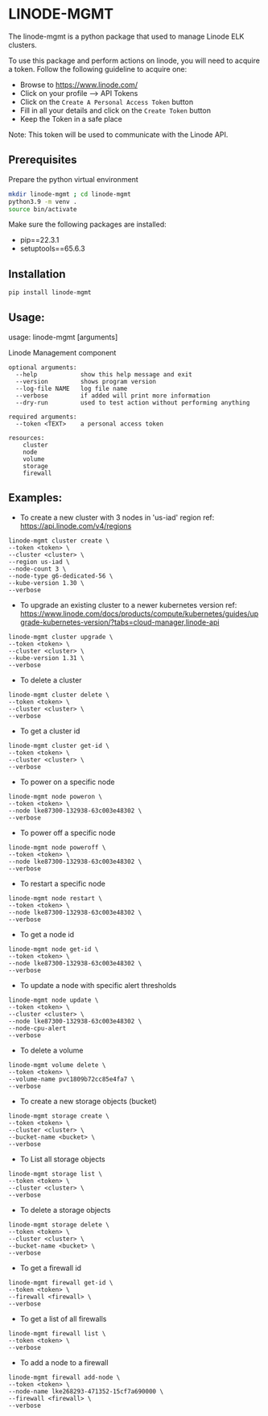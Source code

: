 # LINODE-MGMT
The linode-mgmt is a python package that used to manage Linode ELK clusters.

To use this package and perform actions on linode, you will need to acquire a token.
Follow the following guideline to acquire one:
* Browse to https://www.linode.com/
* Click on your profile --> API Tokens
* Click on the `Create A Personal Access Token` button
* Fill in all your details and click on the `Create Token` button
* Keep the Token in a safe place

Note: This token will be used to communicate with the Linode API.

## Prerequisites

Prepare the python virtual environment

```bash
mkdir linode-mgmt ; cd linode-mgmt
python3.9 -m venv .
source bin/activate
```

Make sure the following packages are installed:
- pip==22.3.1
- setuptools==65.6.3

## Installation

```bash
pip install linode-mgmt
```

## Usage:
usage: linode-mgmt <resource> <action> [arguments]

Linode Management component

```
optional arguments:
  --help            show this help message and exit
  --version         shows program version
  --log-file NAME   log file name
  --verbose         if added will print more information
  --dry-run         used to test action without performing anything

required arguments:
  --token <TEXT>    a personal access token

resources:
    cluster
    node
    volume
    storage
    firewall
```

## Examples:

- To create a new cluster with 3 nodes in 'us-iad' region
ref: https://api.linode.com/v4/regions
```
linode-mgmt cluster create \
--token <token> \
--cluster <cluster> \
--region us-iad \
--node-count 3 \
--node-type g6-dedicated-56 \
--kube-version 1.30 \
--verbose
```

- To upgrade an existing cluster to a newer kubernetes version
ref: https://www.linode.com/docs/products/compute/kubernetes/guides/upgrade-kubernetes-version/?tabs=cloud-manager,linode-api
```
linode-mgmt cluster upgrade \
--token <token> \
--cluster <cluster> \
--kube-version 1.31 \
--verbose
```

- To delete a cluster
```
linode-mgmt cluster delete \
--token <token> \
--cluster <cluster> \
--verbose
```

- To get a cluster id
```
linode-mgmt cluster get-id \
--token <token> \
--cluster <cluster> \
--verbose
```

- To power on a specific node
```
linode-mgmt node poweron \
--token <token> \
--node lke87300-132938-63c003e48302 \
--verbose
```

- To power off a specific node
```
linode-mgmt node poweroff \
--token <token> \
--node lke87300-132938-63c003e48302 \
--verbose
```

- To restart a specific node
```
linode-mgmt node restart \
--token <token> \
--node lke87300-132938-63c003e48302 \
--verbose
```

- To get a node id
```
linode-mgmt node get-id \
--token <token> \
--node lke87300-132938-63c003e48302 \
--verbose
```

- To update a node with specific alert thresholds
```
linode-mgmt node update \
--token <token> \
--cluster <cluster> \
--node lke87300-132938-63c003e48302 \
--node-cpu-alert 
--verbose
```

- To delete a volume
```
linode-mgmt volume delete \
--token <token> \
--volume-name pvc1809b72cc85e4fa7 \
--verbose
```

- To create a new storage objects (bucket)
```
linode-mgmt storage create \
--token <token> \
--cluster <cluster> \
--bucket-name <bucket> \
--verbose
```

- To List all storage objects
```
linode-mgmt storage list \
--token <token> \
--cluster <cluster> \
--verbose
```

- To delete a storage objects
```
linode-mgmt storage delete \
--token <token> \
--cluster <cluster> \
--bucket-name <bucket> \
--verbose
```

- To get a firewall id
```
linode-mgmt firewall get-id \
--token <token> \
--firewall <firewall> \
--verbose
```

- To get a list of all firewalls
```
linode-mgmt firewall list \
--token <token> \
--verbose
```

- To add a node to a firewall
```
linode-mgmt firewall add-node \
--token <token> \
--node-name lke268293-471352-15cf7a690000 \
--firewall <firewall> \
--verbose
```